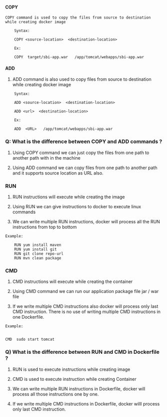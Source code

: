 ####  COPY


    COPY command is used to copy the files from source to destination while creating docker image

```
	Syntax:

	COPY <source-location>  <destination-location>

	Ex: 

	COPY  target/sbi-app.war   /app/tomcat/webapps/sbi-app.war
```



####  ADD


1.  ADD command is also used to copy files from source to destination while creating docker image

```
	Syntax:

	ADD <source-location>  <destination-location>

	ADD <url>  <destination-location>

	Ex: 

	ADD  <URL>   /app/tomcat/webapps/sbi-app.war
```

### Q: What is the difference between COPY and ADD commands ?

1. Using COPY command we can just copy the files from one path to another path with in the machine

2. Using ADD command we can copy files from one path to another path and it supports source location as URL also.


###  RUN


1. RUN instructions will execute while creating the image

2. Using RUN we can give instructions to docker to execute linux commands

3. We can write multiple RUN instructions, docker will process all the RUN instructions from top to bottom

```
Example:

	RUN yum install maven
	RUN yum install git 
	RUN git clone repo-url
	RUN mvn clean package
```


###  CMD


1. CMD instructions will execute while creating the container

2. Using CMD command we can run our application package file jar / war file

3. If we write multiple CMD instructions also docker will process only last CMD instruction. There is no use of writing multiple CMD instructions in one Dockerfile.


```
Example:


CMD  sudo start tomcat
```

###  Q) What is the difference between RUN and CMD in Dockerfile ?

1.  RUN is used to execute instructions while creating image

2.  CMD is used to execute instruction while creating Container

3.  We can write multiple RUN instructions in Dockerfile, docker will process all those instructions one by one.

4.  If we write multiple CMD instructions in Dockerfile, docker willl process only last CMD instruction.




